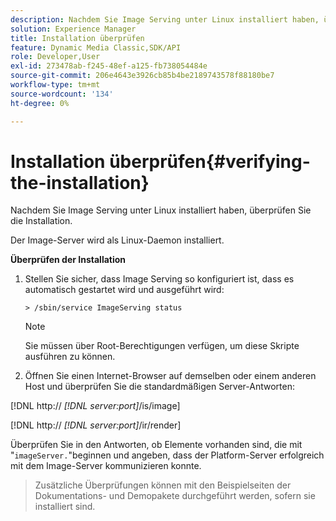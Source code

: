 ```yaml
---
description: Nachdem Sie Image Serving unter Linux installiert haben, überprüfen Sie die Installation.
solution: Experience Manager
title: Installation überprüfen
feature: Dynamic Media Classic,SDK/API
role: Developer,User
exl-id: 273478ab-f245-48ef-a125-fb738054484e
source-git-commit: 206e4643e3926cb85b4be2189743578f88180be7
workflow-type: tm+mt
source-wordcount: '134'
ht-degree: 0%

---
```


# Installation überprüfen{#verifying-the-installation}

Nachdem Sie Image Serving unter Linux installiert haben, überprüfen Sie die Installation.

Der Image-Server wird als Linux-Daemon installiert.

**Überprüfen der Installation**

1. Stellen Sie sicher, dass Image Serving so konfiguriert ist, dass es automatisch gestartet wird und ausgeführt wird:

   `> /sbin/service ImageServing status`

   >[!NOTE]
   >
   >Sie müssen über Root-Berechtigungen verfügen, um diese Skripte ausführen zu können.

1. Öffnen Sie einen Internet-Browser auf demselben oder einem anderen Host und überprüfen Sie die standardmäßigen Server-Antworten:

[!DNL http:// *[!DNL server:port]*/is/image]

[!DNL http:// *[!DNL server:port]*/ir/render]

Überprüfen Sie in den Antworten, ob Elemente vorhanden sind, die mit &quot;`imageServer.`&quot;beginnen und angeben, dass der Platform-Server erfolgreich mit dem Image-Server kommunizieren konnte.
>Zusätzliche Überprüfungen können mit den Beispielseiten der Dokumentations- und Demopakete durchgeführt werden, sofern sie installiert sind.
